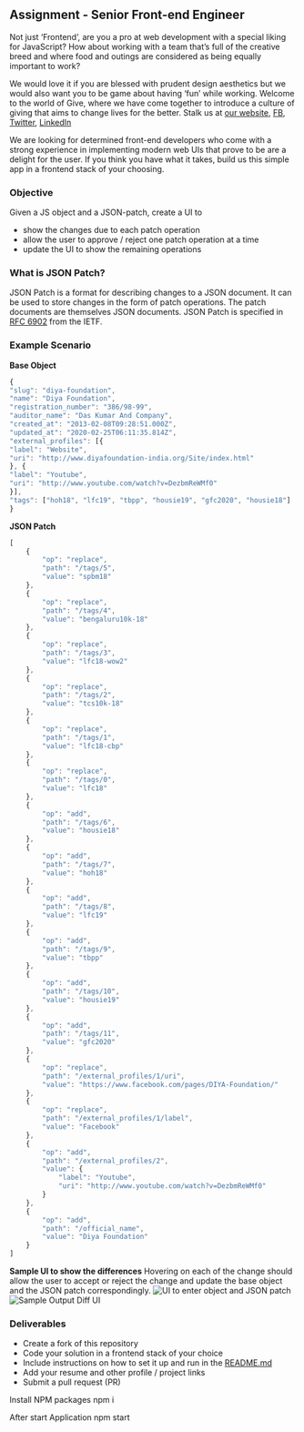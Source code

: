 
## Assignment - Senior Front-end Engineer

Not just ‘Frontend’, are you a pro at web development with a special liking for JavaScript? How about working with a team that’s full of the creative breed and where food and outings are considered as being equally important to work?

We would love it if you are blessed with prudent design aesthetics but we would also want you to be game about having ‘fun’ while working. Welcome to the world of Give, where we have come together to introduce a culture of giving that aims to change lives for the better.
Stalk us at [our website](https://www.giveindia.org/), [FB](https://www.facebook.com/GiveIndia/), [Twitter](https://twitter.com/giveindia/), [LinkedIn](https://www.linkedin.com/company/giveindia/)

We are looking for determined front-end developers who come with a strong experience in implementing modern web UIs that prove to be are a delight for the user. If you think you have what it takes, build us this simple app in a frontend stack of your choosing.

### Objective
Given a JS object and a JSON-patch, create a UI to
-   show the changes due to each patch operation
-   allow the user to approve / reject one patch operation at a time
-  update the UI to show the remaining operations

### What is JSON Patch?

JSON Patch is a format for describing changes to a JSON document. It can be used to store changes in the form of patch operations. The patch documents are themselves JSON documents. JSON Patch is specified in [RFC 6902](http://tools.ietf.org/html/rfc6902) from the IETF.


### Example Scenario
**Base Object**
```js
{
"slug": "diya-foundation",
"name": "Diya Foundation",
"registration_number": "386/98-99",
"auditor_name": "Das Kumar And Company",
"created_at": "2013-02-08T09:28:51.000Z",
"updated_at": "2020-02-25T06:11:35.814Z",
"external_profiles": [{
"label": "Website",
"uri": "http://www.diyafoundation-india.org/Site/index.html"
}, {
"label": "Youtube",
"uri": "http://www.youtube.com/watch?v=DezbmReWMf0"
}],
"tags": ["hoh18", "lfc19", "tbpp", "housie19", "gfc2020", "housie18"]
}
```

**JSON Patch**
```js
[
    {
        "op": "replace",
        "path": "/tags/5",
        "value": "spbm18"
    },
    {
        "op": "replace",
        "path": "/tags/4",
        "value": "bengaluru10k-18"
    },
    {
        "op": "replace",
        "path": "/tags/3",
        "value": "lfc18-wow2"
    },
    {
        "op": "replace",
        "path": "/tags/2",
        "value": "tcs10k-18"
    },
    {
        "op": "replace",
        "path": "/tags/1",
        "value": "lfc18-cbp"
    },
    {
        "op": "replace",
        "path": "/tags/0",
        "value": "lfc18"
    },
    {
        "op": "add",
        "path": "/tags/6",
        "value": "housie18"
    },
    {
        "op": "add",
        "path": "/tags/7",
        "value": "hoh18"
    },
    {
        "op": "add",
        "path": "/tags/8",
        "value": "lfc19"
    },
    {
        "op": "add",
        "path": "/tags/9",
        "value": "tbpp"
    },
    {
        "op": "add",
        "path": "/tags/10",
        "value": "housie19"
    },
    {
        "op": "add",
        "path": "/tags/11",
        "value": "gfc2020"
    },
    {
        "op": "replace",
        "path": "/external_profiles/1/uri",
        "value": "https://www.facebook.com/pages/DIYA-Foundation/"
    },
    {
        "op": "replace",
        "path": "/external_profiles/1/label",
        "value": "Facebook"
    },
    {
        "op": "add",
        "path": "/external_profiles/2",
        "value": {
            "label": "Youtube",
            "uri": "http://www.youtube.com/watch?v=DezbmReWMf0"
        }
    },
    {
        "op": "add",
        "path": "/official_name",
        "value": "Diya Foundation"
    }
]
```
**Sample UI to show the differences**
Hovering on each of the change should allow the user to accept or reject the change and update the base object and the JSON patch correspondingly.
![UI to enter object and JSON patch](https://i.imgur.com/Gg27RFp.png)
![Sample Output Diff UI](https://i.imgur.com/d0pcseK.png)

### Deliverables
- Create a fork of this repository
- Code your solution in a frontend stack of your choice
- Include instructions on how to set it up and run in the [README.md](README.md)
- Add your resume and other profile / project links
- Submit a pull request (PR)


Install NPM packages
npm i

After start Application
npm start